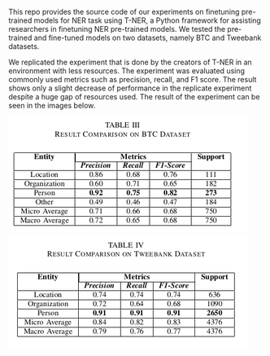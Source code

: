 This repo provides the source code of our experiments on finetuning pre-
trained models for NER task using T-NER, a Python framework
for assisting researchers in finetuning NER pre-trained models. We tested the pre-trained and fine-tuned models on two datasets, namely BTC and Tweebank datasets. 

We replicated the experiment that is done by the creators of
T-NER in an environment with less resources. The experiment
was evaluated using commonly used metrics such as precision,
recall, and F1 score. The result shows only a slight decrease
of performance in the replicate experiment despite a huge gap
of resources used. The result of the experiment can be seen in the images below.

![BTC](BTC_result.png)
![Tweebank](Tweebank_result.png)
